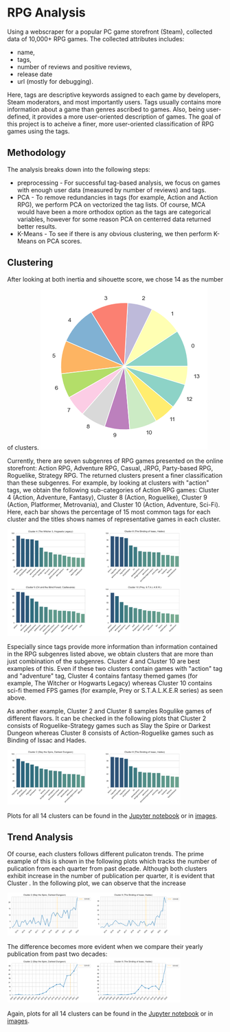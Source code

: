 # RPG Analysis
Using a webscraper for a popular PC game storefront (Steam), collected data of 10,000+ RPG games. The collected attributes includes:
- name,
- tags,
- number of reviews and positive reviews,
- release date
- url (mostly for debugging).

Here, tags are descriptive keywords assigned to each game by developers, Steam moderators, and most importantly users. Tags usually contains more information about a game than genres ascribed to games. Also, being user-defined, it provides a more user-oriented description of games. The goal of this project is to acheive a finer, more user-oriented classification of RPG games using the tags.

## Methodology
The analysis breaks down into the following steps:
- preprocessing - For successful tag-based analysis, we focus on games with enough user data (measured by number of reviews) and tags. 
- PCA - To remove redundancies in tags (for example, Action and Action RPG), we perform PCA on vectorized the tag lists. Of course, MCA would have been a more orthodox option as the tags are categorical variables, however for some reason PCA on centerred data returned better results.
- K-Means - To see if there is any obvious clustering, we then perform K-Means on PCA scores.

## Clustering
After looking at both inertia and sihouette score, we chose 14 as the number of clusters.
<img src="images/cluster-pie.png">

Currently, there are seven subgenres of RPG games presented on the online storefront: Action RPG, Adventure RPG, Casual, JRPG, Party-based RPG, Roguelike, Strategy RPG. The returned clusters present a finer classification than these subgenres. For example, by looking at clusters with "action" tags, we obtain the following sub-categories of Action RPG games: Cluster 4 (Action, Adventure, Fantasy), Cluster 8 (Action, Roguelike), Cluster 9 (Action, Platformer, Metrovania), and Cluster 10 (Action, Adventure, Sci-Fi). Here, each bar shows the percentage of 15 most common tags for each cluster and the titles shows names of representative games in each cluster.

<img src="images/action-tags.png" width=80% height=80%>

Especially since tags provide more information than information contained in the RPG subgenres listed above, we obtain clusters that are more than just combination of the subgenres. Cluster 4 and Cluster 10 are best examples of this. Even if these two clusters contain games with "action" tag and "adventure" tag, Cluster 4 contains fantasy themed games (for example, The Witcher or Hogwarts Legacy) whereas Cluster 10 contains sci-fi themed FPS games (for example, Prey or S.T.A.L.K.E.R series) as seen above.

As another example, Cluster 2 and Cluster 8 samples Rogulike games of different flavors. It can be checked in the following plots that Cluster 2 consists of Roguelike-Strategy games such as Slay the Spire or Darkest Dungeon whereas Cluster 8 consists of Action-Roguelike games such as Binding of Issac and Hades.

<img src="images/roguelike-tags.png" width=80% height=80%>

Plots for all 14 clusters can be found in the [Jupyter notebook](RPG_Clustering_and_Analysis.ipynb) or in [images](images).

## Trend Analysis
Of course, each clusters follows different pulicaton trends. The prime example of this is shown in the following plots which tracks the number of pulication from each quarter from past decade. Although both clusters exhibit increase in the number of publication per quarter, it is evident that Cluster . In the following plot, we can observe that the increase  

<img src="images/roguelike-quarterly-trends.png" width=80% height=80%>

The difference becomes more evident when we compare their yearly publication from past two decades:
<img src="images/roguelike-yearly-trends.png" width=80% height=80%>

Again, plots for all 14 clusters can be found in the [Jupyter notebook](RPG_Clustering_and_Analysis.ipynb) or in [images](images).
